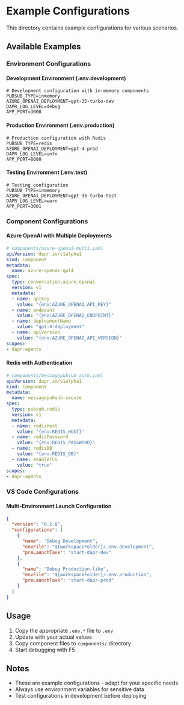 # Example Configurations

This directory contains example configurations for various scenarios.

## Available Examples

### Environment Configurations

#### Development Environment (.env.development)
```env
# Development configuration with in-memory components
PUBSUB_TYPE=inmemory
AZURE_OPENAI_DEPLOYMENT=gpt-35-turbo-dev
DAPR_LOG_LEVEL=debug
APP_PORT=3000
```

#### Production Environment (.env.production)
```env
# Production configuration with Redis
PUBSUB_TYPE=redis
AZURE_OPENAI_DEPLOYMENT=gpt-4-prod
DAPR_LOG_LEVEL=info
APP_PORT=8080
```

#### Testing Environment (.env.test)
```env
# Testing configuration
PUBSUB_TYPE=inmemory
AZURE_OPENAI_DEPLOYMENT=gpt-35-turbo-test
DAPR_LOG_LEVEL=warn
APP_PORT=3001
```

### Component Configurations

#### Azure OpenAI with Multiple Deployments
```yaml
# components/azure-openai-multi.yaml
apiVersion: dapr.io/v1alpha1
kind: Component
metadata:
  name: azure-openai-gpt4
spec:
  type: conversation.azure.openai
  version: v1
  metadata:
  - name: apiKey
    value: "{env:AZURE_OPENAI_API_KEY}"
  - name: endpoint
    value: "{env:AZURE_OPENAI_ENDPOINT}"
  - name: deploymentName
    value: "gpt-4-deployment"
  - name: apiVersion
    value: "{env:AZURE_OPENAI_API_VERSION}"
scopes:
- dapr-agents
```

#### Redis with Authentication
```yaml
# components/messagepubsub-auth.yaml
apiVersion: dapr.io/v1alpha1
kind: Component
metadata:
  name: messagepubsub-secure
spec:
  type: pubsub.redis
  version: v1
  metadata:
  - name: redisHost
    value: "{env:REDIS_HOST}"
  - name: redisPassword
    value: "{env:REDIS_PASSWORD}"
  - name: redisDB
    value: "{env:REDIS_DB}"
  - name: enableTLS
    value: "true"
scopes:
- dapr-agents
```

### VS Code Configurations

#### Multi-Environment Launch Configuration
```json
{
  "version": "0.2.0",
  "configurations": [
    {
      "name": "Debug Development",
      "envFile": "${workspaceFolder}/.env.development",
      "preLaunchTask": "start-dapr-dev"
    },
    {
      "name": "Debug Production-like",
      "envFile": "${workspaceFolder}/.env.production",
      "preLaunchTask": "start-dapr-prod"
    }
  ]
}
```

## Usage

1. Copy the appropriate `.env.*` file to `.env`
2. Update with your actual values
3. Copy component files to `components/` directory
4. Start debugging with F5

## Notes

- These are example configurations - adapt for your specific needs
- Always use environment variables for sensitive data
- Test configurations in development before deploying